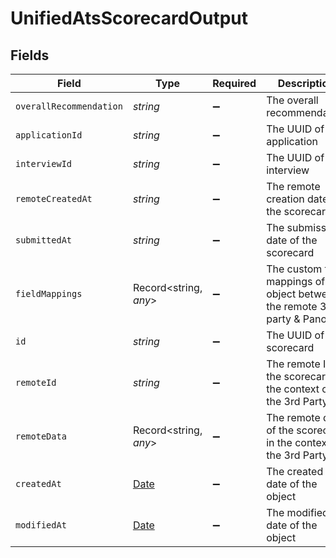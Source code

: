 # UnifiedAtsScorecardOutput


## Fields

| Field                                                                                         | Type                                                                                          | Required                                                                                      | Description                                                                                   |
| --------------------------------------------------------------------------------------------- | --------------------------------------------------------------------------------------------- | --------------------------------------------------------------------------------------------- | --------------------------------------------------------------------------------------------- |
| `overallRecommendation`                                                                       | *string*                                                                                      | :heavy_minus_sign:                                                                            | The overall recommendation                                                                    |
| `applicationId`                                                                               | *string*                                                                                      | :heavy_minus_sign:                                                                            | The UUID of the application                                                                   |
| `interviewId`                                                                                 | *string*                                                                                      | :heavy_minus_sign:                                                                            | The UUID of the interview                                                                     |
| `remoteCreatedAt`                                                                             | *string*                                                                                      | :heavy_minus_sign:                                                                            | The remote creation date of the scorecard                                                     |
| `submittedAt`                                                                                 | *string*                                                                                      | :heavy_minus_sign:                                                                            | The submission date of the scorecard                                                          |
| `fieldMappings`                                                                               | Record<string, *any*>                                                                         | :heavy_minus_sign:                                                                            | The custom field mappings of the object between the remote 3rd party & Panora                 |
| `id`                                                                                          | *string*                                                                                      | :heavy_minus_sign:                                                                            | The UUID of the scorecard                                                                     |
| `remoteId`                                                                                    | *string*                                                                                      | :heavy_minus_sign:                                                                            | The remote ID of the scorecard in the context of the 3rd Party                                |
| `remoteData`                                                                                  | Record<string, *any*>                                                                         | :heavy_minus_sign:                                                                            | The remote data of the scorecard in the context of the 3rd Party                              |
| `createdAt`                                                                                   | [Date](https://developer.mozilla.org/en-US/docs/Web/JavaScript/Reference/Global_Objects/Date) | :heavy_minus_sign:                                                                            | The created date of the object                                                                |
| `modifiedAt`                                                                                  | [Date](https://developer.mozilla.org/en-US/docs/Web/JavaScript/Reference/Global_Objects/Date) | :heavy_minus_sign:                                                                            | The modified date of the object                                                               |
